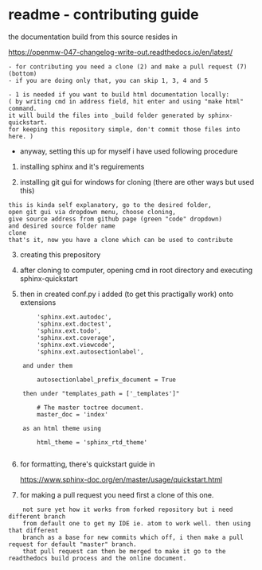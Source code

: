 # readme - contributing guide

the documentation build from this source resides in

  https://openmw-047-changelog-write-out.readthedocs.io/en/latest/
  
```
- for contributing you need a clone (2) and make a pull request (7) (bottom)
- if you are doing only that, you can skip 1, 3, 4 and 5
```
```
- 1 is needed if you want to build html documentation locally:  
( by writing cmd in address field, hit enter and using "make html" command.
it will build the files into _build folder generated by sphinx-quickstart.
for keeping this repository simple, don't commit those files into here. )
```

- anyway, setting this up for myself i have used following procedure

1) installing sphinx and it's reguirements

2) installing git gui for windows for cloning (there are other ways but used this)

```
this is kinda self explanatory, go to the desired folder, 
open git gui via dropdown menu, choose cloning, 
give source address from github page (green "code" dropdown)
and desired source folder name
clone
that's it, now you have a clone which can be used to contribute
```

3) creating this prepository

4) after cloning to computer, opening cmd in root directory and executing sphinx-quickstart

5)  then in created conf.py i added (to get this practigally work) onto extensions

```
        'sphinx.ext.autodoc',
        'sphinx.ext.doctest',
        'sphinx.ext.todo',
        'sphinx.ext.coverage',
        'sphinx.ext.viewcode',
        'sphinx.ext.autosectionlabel',

    and under them

        autosectionlabel_prefix_document = True

    then under "templates_path = ['_templates']"

        # The master toctree document.
        master_doc = 'index'

    as an html theme using

        html_theme = 'sphinx_rtd_theme'
        
```

6) for formatting, there's quickstart guide in

     https://www.sphinx-doc.org/en/master/usage/quickstart.html

7) for making a pull request you need first a clone of this one.

```
    not sure yet how it works from forked repository but i need different branch
    from default one to get my IDE ie. atom to work well. then using that different
    branch as a base for new commits which off, i then make a pull request for default "master" branch.
    that pull request can then be merged to make it go to the readthedocs build process and the online document.
```
